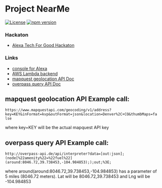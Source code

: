 # Project NearMe
[![License](https://img.shields.io/badge/License-Apache%202.0-blue.svg)](https://opensource.org/licenses/Apache-2.0)
[![npm version](https://badge.fury.io/js/npm.svg)](https://badge.fury.io/js/npm)

### Hackaton 
* [Alexa Tech For Good Hackaton](https://alexatechforgood.devpost.com/)

### Links 
* [console for Alexa](https://developer.amazon.com/alexa/console/ask_)
* [AWS Lambda backend](https://console.aws.amazon.com/lambda/home?region=us-east-1#/functions)
* [mapquest geolocation API Doc](https://developer.mapquest.com/documentation/geocoding-api/)
* [overpass query API Doc](https://wiki.openstreetmap.org/wiki/Overpass_API/Language_Guide)


## mapquest geolocation API Example call:
``` https://www.mapquestapi.com/geocoding/v1/address?key=KEY&inFormat=kvp&outFormat=json&location=Denver%2C+CO&thumbMaps=false ``` 

where key=KEY will be the actual mapquest API key


## overpass query API Example call:
``` http://overpass-api.de/api/interpreter?data=[out:json];(node[%22amenity%22=%22fuel%22](around:8046.72,39.738453,-104.984853););out;%3E; ``` 

where around(around:8046.72,39.738453,-104.984853) has a parameter of 5 miles (8046.72 meters). 
Lat will be 8046.72,39.738453 and Lng will be -104.984853
